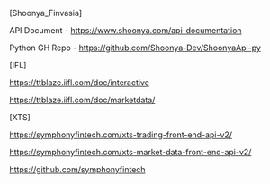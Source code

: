 [Shoonya_Finvasia]

API Document           - https://www.shoonya.com/api-documentation

Python GH Repo         - https://github.com/Shoonya-Dev/ShoonyaApi-py



[IFL]


https://ttblaze.iifl.com/doc/interactive

https://ttblaze.iifl.com/doc/marketdata/



[XTS]

https://symphonyfintech.com/xts-trading-front-end-api-v2/

https://symphonyfintech.com/xts-market-data-front-end-api-v2/

https://github.com/symphonyfintech

